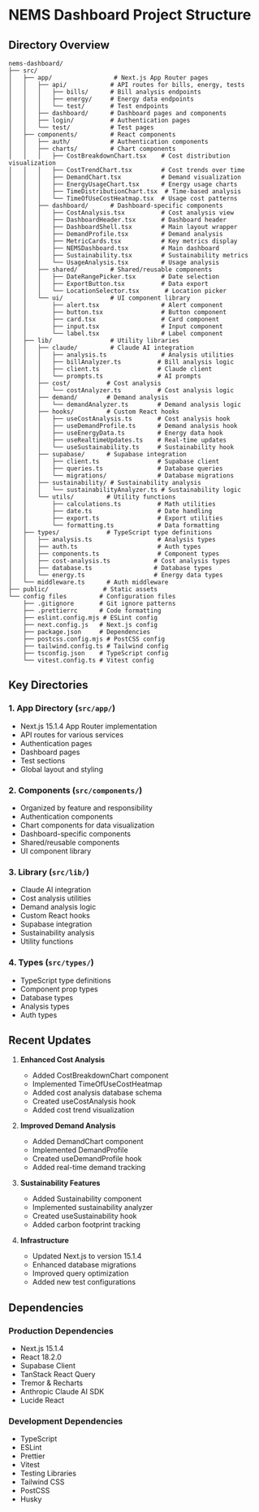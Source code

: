 # NEMS Dashboard Project Structure

## Directory Overview

```
nems-dashboard/
├── src/
│   ├── app/                 # Next.js App Router pages
│   │   ├── api/            # API routes for bills, energy, tests
│   │   │   ├── bills/      # Bill analysis endpoints
│   │   │   ├── energy/     # Energy data endpoints
│   │   │   └── test/       # Test endpoints
│   │   ├── dashboard/      # Dashboard pages and components
│   │   ├── login/          # Authentication pages
│   │   └── test/           # Test pages
│   ├── components/         # React components
│   │   ├── auth/           # Authentication components
│   │   ├── charts/         # Chart components
│   │   │   ├── CostBreakdownChart.tsx    # Cost distribution visualization
│   │   │   ├── CostTrendChart.tsx        # Cost trends over time
│   │   │   ├── DemandChart.tsx           # Demand visualization
│   │   │   ├── EnergyUsageChart.tsx      # Energy usage charts
│   │   │   ├── TimeDistributionChart.tsx  # Time-based analysis
│   │   │   └── TimeOfUseCostHeatmap.tsx  # Usage cost patterns
│   │   ├── dashboard/      # Dashboard-specific components
│   │   │   ├── CostAnalysis.tsx          # Cost analysis view
│   │   │   ├── DashboardHeader.tsx       # Dashboard header
│   │   │   ├── DashboardShell.tsx        # Main layout wrapper
│   │   │   ├── DemandProfile.tsx         # Demand analysis
│   │   │   ├── MetricCards.tsx           # Key metrics display
│   │   │   ├── NEMSDashboard.tsx         # Main dashboard
│   │   │   ├── Sustainability.tsx        # Sustainability metrics
│   │   │   └── UsageAnalysis.tsx         # Usage analysis
│   │   ├── shared/         # Shared/reusable components
│   │   │   ├── DateRangePicker.tsx       # Date selection
│   │   │   ├── ExportButton.tsx          # Data export
│   │   │   └── LocationSelector.tsx       # Location picker
│   │   └── ui/             # UI component library
│   │       ├── alert.tsx                 # Alert component
│   │       ├── button.tsx                # Button component
│   │       ├── card.tsx                  # Card component
│   │       ├── input.tsx                 # Input component
│   │       └── label.tsx                 # Label component
│   ├── lib/                # Utility libraries
│   │   ├── claude/         # Claude AI integration
│   │   │   ├── analysis.ts               # Analysis utilities
│   │   │   ├── billAnalyzer.ts          # Bill analysis logic
│   │   │   ├── client.ts                # Claude client
│   │   │   └── prompts.ts               # AI prompts
│   │   ├── cost/          # Cost analysis
│   │   │   └── costAnalyzer.ts          # Cost analysis logic
│   │   ├── demand/        # Demand analysis
│   │   │   └── demandAnalyzer.ts        # Demand analysis logic
│   │   ├── hooks/         # Custom React hooks
│   │   │   ├── useCostAnalysis.ts       # Cost analysis hook
│   │   │   ├── useDemandProfile.ts      # Demand analysis hook
│   │   │   ├── useEnergyData.ts         # Energy data hook
│   │   │   ├── useRealtimeUpdates.ts    # Real-time updates
│   │   │   └── useSustainability.ts     # Sustainability hook
│   │   ├── supabase/      # Supabase integration
│   │   │   ├── client.ts                # Supabase client
│   │   │   ├── queries.ts               # Database queries
│   │   │   └── migrations/              # Database migrations
│   │   ├── sustainability/ # Sustainability analysis
│   │   │   └── sustainabilityAnalyzer.ts # Sustainability logic
│   │   └── utils/         # Utility functions
│   │       ├── calculations.ts          # Math utilities
│   │       ├── date.ts                  # Date handling
│   │       ├── export.ts                # Export utilities
│   │       └── formatting.ts            # Data formatting
│   ├── types/             # TypeScript type definitions
│   │   ├── analysis.ts                  # Analysis types
│   │   ├── auth.ts                      # Auth types
│   │   ├── components.ts                # Component types
│   │   ├── cost-analysis.ts            # Cost analysis types
│   │   ├── database.ts                 # Database types
│   │   └── energy.ts                   # Energy data types
│   └── middleware.ts      # Auth middleware
├── public/               # Static assets
└── config files         # Configuration files
    ├── .gitignore       # Git ignore patterns
    ├── .prettierrc      # Code formatting
    ├── eslint.config.mjs # ESLint config
    ├── next.config.js   # Next.js config
    ├── package.json     # Dependencies
    ├── postcss.config.mjs # PostCSS config
    ├── tailwind.config.ts # Tailwind config
    ├── tsconfig.json    # TypeScript config
    └── vitest.config.ts # Vitest config
```

## Key Directories

### 1. App Directory (`src/app/`)
- Next.js 15.1.4 App Router implementation
- API routes for various services
- Authentication pages
- Dashboard pages
- Test sections
- Global layout and styling

### 2. Components (`src/components/`)
- Organized by feature and responsibility
- Authentication components
- Chart components for data visualization
- Dashboard-specific components
- Shared/reusable components
- UI component library

### 3. Library (`src/lib/`)
- Claude AI integration
- Cost analysis utilities
- Demand analysis logic
- Custom React hooks
- Supabase integration
- Sustainability analysis
- Utility functions

### 4. Types (`src/types/`)
- TypeScript type definitions
- Component prop types
- Database types
- Analysis types
- Auth types

## Recent Updates

1. **Enhanced Cost Analysis**
   - Added CostBreakdownChart component
   - Implemented TimeOfUseCostHeatmap
   - Added cost analysis database schema
   - Created useCostAnalysis hook
   - Added cost trend visualization

2. **Improved Demand Analysis**
   - Added DemandChart component
   - Implemented DemandProfile
   - Created useDemandProfile hook
   - Added real-time demand tracking

3. **Sustainability Features**
   - Added Sustainability component
   - Implemented sustainability analyzer
   - Created useSustainability hook
   - Added carbon footprint tracking

4. **Infrastructure**
   - Updated Next.js to version 15.1.4
   - Enhanced database migrations
   - Improved query optimization
   - Added new test configurations

## Dependencies

### Production Dependencies
- Next.js 15.1.4
- React 18.2.0
- Supabase Client
- TanStack React Query
- Tremor & Recharts
- Anthropic Claude AI SDK
- Lucide React

### Development Dependencies
- TypeScript
- ESLint
- Prettier
- Vitest
- Testing Libraries
- Tailwind CSS
- PostCSS
- Husky
